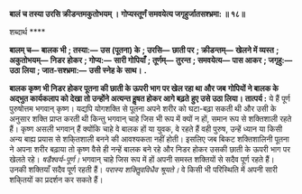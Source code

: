 **बालं च तस्या उरसि क्रीडन्तमकुतोभयम् ।** **गोप्यस्तूर्णं समवयेत्य जगृहुर्जातसश्भ्रमा: ॥ १८॥** 

शब्दार्थ **** 

**बालम् च—** **बालक भी** **; तस्या:—** **उस (पूतना) के** **; उरसि—** **छाती पर** **; क्रीडन्तम्—** **खेलने में व्यस्त** **; अकुतोभयम्—** **निडर** **होकर** **; गोप्य:—** **सारी गोपियाँ** **; तूर्णम्—** **तुरन्त** **; समवयेत्य—** **पास आकर** **; जगृहु:—** **उठा लिया** **; जात-सश्भ्रमा:—** **उसी स्नेह के** **साथ।** **.** 

**बालक कृष्ण भी निडर होकर पूतना की छाती के ऊपरी भाग पर खेल रहा था और जब** **गोपियों ने बालक के अद्भुत कार्यकलाप को देखा तो उन्होंने अत्यन्त हॢषत होकर आगे बढ़ते** **हुए उसे उठा लिया।** **तात्पर्य :** ये हैं पूर्ण पुरुषोत्तम भगवान् कृष्ण। यद्यपि योगशक्ति से पूतना अपने शरीर को घटा-बढ़ा सकती थी और उसी के अनुसार शक्ति प्राप्त करती थी किन्तु भगवान् चाहे जिस भी रूप में क्यों न हों, समान रूप से शक्तिशाली रहते हैं। कृष्ण असली भगवान् हैं क्योंकि चाहे वे बालक हों या युवक, वे रहते हैं वही पुरुष, उन्हें ध्यान या किसी अन्य बाह्य प्रयास से शकि्तशाली बनने की आवश्यकता नहीं होती। इसलिए जब बिकट शक्तिशालिनी पूतना ने अपना शरीर बढ़ाया तो कृष्ण वैसे ही नन्हें बालक बने रहे और निडर होकर उसकी छाती के ऊपरी भाग पर खेलते रहे। *षडैश्वर्य-पूर्ण।* भगवान् चाहे जिस रूप में हों अपनी समस्त शक्तियों से सदैव पूर्ण रहते हैं। उनकी शक्तियाँ सदैव पूर्ण रहती हैं। *परास्य* *शक्तिॢवविधैव श्रूयते।* वे किसी भी परिस्थिति में अपनी सारी शकि्तयों का प्रदर्शन कर सकते हैं।  